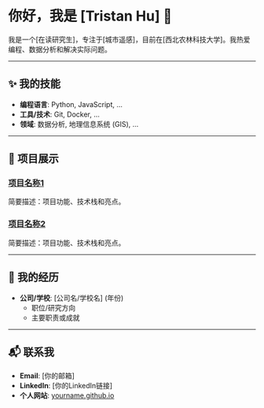 # 你好，我是 [Tristan Hu] 👋

我是一个[在读研究生]，专注于[城市遥感]，目前在[西北农林科技大学]。我热爱编程、数据分析和解决实际问题。

---

## ✨ 我的技能
- **编程语言**: Python, JavaScript, ...
- **工具/技术**: Git, Docker, ...
- **领域**: 数据分析, 地理信息系统 (GIS), ...

---

## 🌟 项目展示
### [项目名称1](https://github.com/你的项目链接)
简要描述：项目功能、技术栈和亮点。

### [项目名称2](https://github.com/你的项目链接)
简要描述：项目功能、技术栈和亮点。

---

## 📜 我的经历
- **公司/学校**: [公司名/学校名] (年份)
  - 职位/研究方向
  - 主要职责或成就

---

## 📬 联系我
- **Email**: [你的邮箱]
- **LinkedIn**: [你的LinkedIn链接]
- **个人网站**: [yourname.github.io](https://yourname.github.io)
